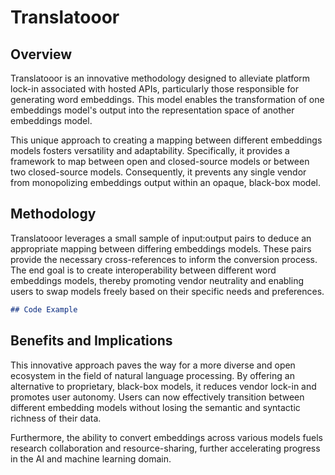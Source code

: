 # Translatooor

## Overview

Translatooor is an innovative methodology designed to alleviate platform lock-in associated with hosted APIs, particularly those responsible for generating word embeddings. This model enables the transformation of one embeddings model's output into the representation space of another embeddings model. 

This unique approach to creating a mapping between different embeddings models fosters versatility and adaptability. Specifically, it provides a framework to map between open and closed-source models or between two closed-source models. Consequently, it prevents any single vendor from monopolizing embeddings output within an opaque, black-box model.

## Methodology 

Translatooor leverages a small sample of input:output pairs to deduce an appropriate mapping between differing embeddings models. These pairs provide the necessary cross-references to inform the conversion process. The end goal is to create interoperability between different word embeddings models, thereby promoting vendor neutrality and enabling users to swap models freely based on their specific needs and preferences.

```markdown
## Code Example 

```

## Benefits and Implications

This innovative approach paves the way for a more diverse and open ecosystem in the field of natural language processing. By offering an alternative to proprietary, black-box models, it reduces vendor lock-in and promotes user autonomy. Users can now effectively transition between different embedding models without losing the semantic and syntactic richness of their data. 

Furthermore, the ability to convert embeddings across various models fuels research collaboration and resource-sharing, further accelerating progress in the AI and machine learning domain.

